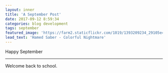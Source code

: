 ```yaml
---
layout: inner
title: 'A September Post'
date: 2017-09-12 8:59:34
categories: blog development
tags: september
featured_image: 'https://farm2.staticflickr.com/1019/1393209234_29105e4ea0_b_d.jpg'
lead_text: 'Hamed Saber - Colorful Nightmare'
---
```


Happy September
********

Welcome back to school.
